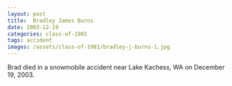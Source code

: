 ```yaml
---
layout: post
title:  Bradley James Burns
date: 2003-12-19
categories: class-of-1981
tags: accident
images: /assets/class-of-1981/bradley-j-burns-1.jpg
---
```

Brad died in a snowmobile accident near Lake Kachess, WA on December 19, 2003. 
